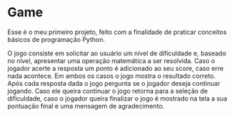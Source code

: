# Game

Esse é o meu primeiro projeto, feito com a finalidade de praticar conceitos básicos de programação Python.

O jogo consiste em solicitar ao usuário um nível de dificuldade e, baseado no nível, apresentar uma operação matemática a ser resolvida.
Caso o jogador acerte a resposta um ponto é adicionado ao seu score, caso erre nada acontece.
Em ambos os casos o jogo mostra o resultado correto.
Após cada resposta dada o jogo pergunta se o jogador deseja continuar jogando. Caso ele queira continuar o jogo retorna para a seleção de dificuldade, caso o jogador queira finalizar o jogo é mostrado na tela a sua pontuação final e uma mensagem de agradecimento.
